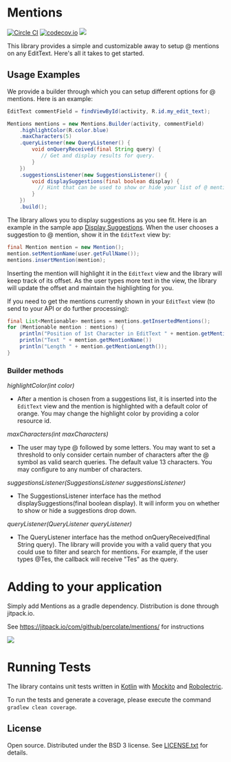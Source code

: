 # Mentions

[![Circle CI](https://circleci.com/gh/percolate/mentions.svg?style=svg&circle-token=82fa2c37e303a6d5c44baa2e64199d6b06141aaf)](https://circleci.com/gh/percolate/mentions)
[![codecov.io](http://codecov.io/github/percolate/mentions/coverage.svg?branch=master&token=U8DlJgcAzs)](http://codecov.io/github/percolate/mentions?branch=master)
[![](https://jitpack.io/v/percolate/mentions.svg)](https://jitpack.io/#percolate/mentions)

This library provides a simple and customizable away to setup @ mentions on any EditText. Here's all it takes to get started.

## Usage Examples

We provide a builder through which you can setup different options for @ mentions.
Here is an example:

```java
EditText commentField = findViewById(activity, R.id.my_edit_text);

Mentions mentions = new Mentions.Builder(activity, commentField)
    .highlightColor(R.color.blue)
    .maxCharacters(5)
    .queryListener(new QueryListener() {
        void onQueryReceived(final String query) {
           // Get and display results for query.
        }
    })
    .suggestionsListener(new SuggestionsListener() {
        void displaySuggestions(final boolean display) {
          // Hint that can be used to show or hide your list of @ mentions".
        }
    })
    .build();
```

The library allows you to display suggestions as you see fit. Here is an example in the sample app [Display Suggestions](https://github.com/percolate/mentions/blob/master/Mentions/sample/src/main/java/com/percolate/mentions/sample/activities/MainActivity.java#L95).
When the user chooses a suggestion to @ mention, show it in the `EditText` view by:
```java
final Mention mention = new Mention();
mention.setMentionName(user.getFullName());
mentions.insertMention(mention);
```
Inserting the mention will highlight it in the `EditText` view and the library will keep track of its offset. As the user types more text in the view, the library will update the offset and maintain the highlighting for you.

If you need to get the mentions currently shown in your `EditText` view (to send to your API or do further processing):
```java
final List<Mentionable> mentions = mentions.getInsertedMentions();
for (Mentionable mention : mentions) {
    println("Position of 1st Character in EditText " + mention.getMentionOffset());
    println("Text " + mention.getMentionName())
    println("Length " + mention.getMentionLength());
}

```

### Builder methods

*highlightColor(int color)*

- After a mention is chosen from a suggestions list, it is inserted into the
  `EditText` view and the mention is highlighted with a default color of orange.
  You may change the highlight color by providing a color resource id.

*maxCharacters(int maxCharacters)*

- The user may type @ followed by some letters. You may want to set a threshold to
only consider certain number of characters after the @ symbol as valid search
queries. The default value 13 characters. You may configure to any number
of characters.

*suggestionsListener(SuggestionsListener suggestionsListener)*

- The SuggestionsListener interface has the method displaySuggestions(final boolean display).
It will inform you on whether to show or hide a suggestions drop down.

*queryListener(QueryListener queryListener)*

- The QueryListener interface has the method onQueryReceived(final String query). The library
will provide you with a valid query that you could use to filter and search for mentions. For example, if the user
types @Tes, the callback will receive "Tes" as the query.

# Adding to your application
Simply add Mentions as a gradle dependency.  Distribution is done through jitpack.io.

See https://jitpack.io/com/github/percolate/mentions/ for instructions

[![](https://jitpack.io/v/percolate/mentions.svg)](https://jitpack.io/#percolate/mentions)

# Running Tests
The library contains unit tests written in [Kotlin](https://kotlinlang.org/) with [Mockito](http://mockito.org/) and
[Robolectric](http://robolectric.org/).

To run the tests and generate a coverage, please execute the command
```gradlew clean coverage```.

## License

Open source.  Distributed under the BSD 3 license.  See [LICENSE.txt](https://github.com/percolate/mentions/blob/master/LICENSE.txt) for details.
